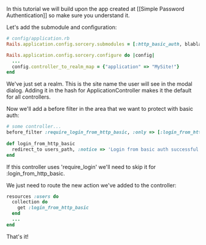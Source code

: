In this tutorial we will build upon the app created at [[Simple Password Authentication]] so make sure you understand it.

Let's add the submodule and configuration:

```ruby
# config/application.rb
Rails.application.config.sorcery.submodules = [:http_basic_auth, blabla, blablu, ...]

Rails.application.config.sorcery.configure do |config|
  ...
  config.controller_to_realm_map = {"application" => "MySite!"}
end
```

We've just set a realm. This is the site name the user will see in the modal dialog.
Adding it in the hash for ApplicationController makes it the default for all controllers.

Now we'll add a before filter in the area that we want to protect with basic auth:

```ruby
# some controller...
before_filter :require_login_from_http_basic, :only => [:login_from_http_basic]
   
def login_from_http_basic
  redirect_to users_path, :notice => 'Login from basic auth successful'
end
```

If this controller uses 'require_login' we'll need to skip it for :login_from_http_basic.

We just need to route the new action we've added to the controller:

```ruby
resources :users do
  collection do
    get :login_from_http_basic
  end
  ...
end
```

That's it!